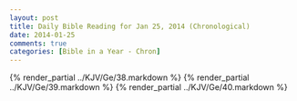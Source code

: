 ```yaml
---
layout: post
title: Daily Bible Reading for Jan 25, 2014 (Chronological)
date: 2014-01-25
comments: true
categories: [Bible in a Year - Chron]
---
```

{% render_partial ../KJV/Ge/38.markdown %}
{% render_partial ../KJV/Ge/39.markdown %}
{% render_partial ../KJV/Ge/40.markdown %}
